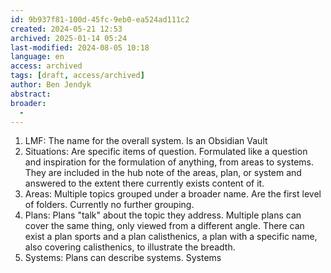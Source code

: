 ```yaml
---
id: 9b937f81-100d-45fc-9eb0-ea524ad111c2
created: 2024-05-21 12:53
archived: 2025-01-14 05:24
last-modified: 2024-08-05 10:18
language: en
access: archived
tags: [draft, access/archived]
author: Ben Jendyk
abstract:
broader:
  - 
---
```


1. LMF: The name for the overall system. Is an Obsidian Vault
2. Situations: Are specific items of question. Formulated like a question and inspiration for the formulation of anything, from areas to systems. They are included in the hub note of the areas, plan, or system and answered to the extent there currently exists content of it.
3. Areas: Multiple topics grouped under a broader name. Are the first level of folders. Currently no further grouping.
4. Plans: Plans "talk" about the topic they address. Multiple plans can cover the same thing, only viewed from a different angle. There can exist a plan sports and a plan calisthenics, a plan with a specific name, also covering calisthenics, to illustrate the breadth.
5. Systems: Plans can describe systems. Systems 
